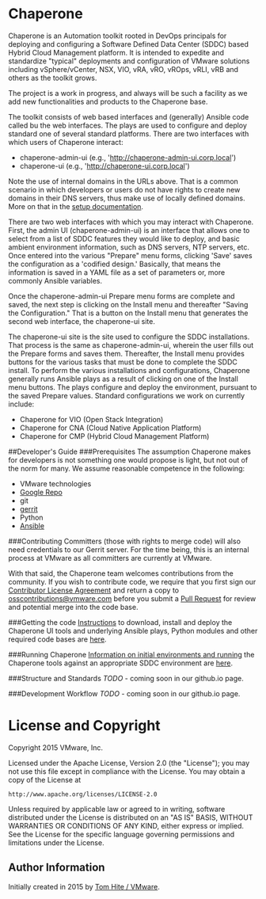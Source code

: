 Chaperone
=========
Chaperone is an Automation toolkit rooted in DevOps principals for deploying
and configuring a Software Defined Data Center (SDDC) based Hybrid Cloud
Management platform. It is intended to expedite and standardize  "typical"
deployments and configuration of VMware solutions including vSphere/vCenter,
NSX, VIO, vRA, vRO, vROps, vRLI, vRB and others as the toolkit grows.

The project is a work in progress, and always will be such a facility as we
add new functionalities and products to the Chaperone base.

The toolkit consists of web based interfaces and (generally) Ansible code called
bu the web interfaces. The plays are used to configure and deploy standard one of
several standard platforms. There are two interfaces with which users of Chaperone
interact:

- chaperone-admin-ui (e.g., 'http://chaperone-admin-ui.corp.local')
- chaperone-ui (e.g., 'http://chaperone-ui.corp.local')

Note the use of internal domains in the URLs above. That is a common scenario in
which developers or users do not have rights to create new domains in their DNS
servers, thus make use of locally defined domains. More on that in the
[setup documentation](docs/setup.md).

There are two web interfaces with which you may interact with Chaperone.
First, the admin UI (chaperone-admin-ui) is an interface that allows one to
select from a list of SDDC features they would like to deploy, and basic
ambient environment information, such as DNS servers, NTP servers, etc. Once
entered into the various "Prepare" menu forms, clicking 'Save' saves the
configuration as a 'codified design.' Basically, that means the information
is saved in a YAML file as a set of parameters or, more commonly Ansible
variables. 

Once the chaperone-admin-ui Prepare menu forms are complete and saved, the
next step is clicking on the Install menu and thereafter "Saving the Configuration."
That is a button on the Install menu that generates the second web interface,
the chaperone-ui site. 

The chaperone-ui site is the site used to configure the SDDC installations.
That process is the same as chaperone-admin-ui, wherein the user fills out the
Prepare forms and saves them. Thereafter, the Install menu provides buttons for
the various tasks that must be done to complete the SDDC install. To perform
the various installations and configurations, Chaperone generally runs Ansible
plays as a result of clicking on one of the Install menu buttons. The plays
configure and deploy the environment, pursuant to the saved Prepare values.
Standard configurations we work on currently include:

- Chaperone for VIO (Open Stack Integration)
- Chaperone for CNA (Cloud Native Application Platform)
- Chaperone for CMP (Hybrid Cloud Management Platform)

##Developer's Guide
###Prerequisites
The assumption Chaperone makes for developers is not something one would propose is
light, but not out of the norm for many. We assume reasonable competence in the
following:

-  VMware technologies
-  [Google Repo](https://code.google.com/p/git-repo/)
-  git
-  [gerrit](https://gerrit-review.googlesource.com/Documentation/install-quick.html)
-  Python
-  [Ansible](http://www.ansible.com)

###Contributing
Committers (those with rights to merge code) will also need credentials to our Gerrit
server. For the time being, this is an internal process at VMware as all committers
are currently at VMware.

With that said, the Chaperone team welcomes contributions from the community.
If you wish to contribute code, we require that you first sign our
[Contributor License Agreement](https://vmware.github.io/photon/assets/files/vmware_cla.pdf)
and return a copy to [osscontributions@vmware.com](mailto:osscontributions@vmware.com)
before you submit a [Pull Request](https://help.github.com/articles/creating-a-pull-request)
for review and potential merge into the code base.

###Getting the code
[Instructions](docs/setup.md) to download, install and deploy the Chaperone UI
tools and underlying Ansible plays, Python modules and other required code
bases are [here](docs/setup.md).

###Running Chaperone
[Information on initial environments and running](docs/run.md) the Chaperone tools against
an appropriate SDDC environment are [here](docs/run.md).

###Structure and Standards
*TODO* - coming soon in our github.io page.

###Development Workflow
*TODO* - coming soon in our github.io page.

# License and Copyright
 
Copyright 2015 VMware, Inc.

Licensed under the Apache License, Version 2.0 (the "License");
you may not use this file except in compliance with the License.
You may obtain a copy of the License at

    http://www.apache.org/licenses/LICENSE-2.0

Unless required by applicable law or agreed to in writing, software
distributed under the License is distributed on an "AS IS" BASIS,
WITHOUT WARRANTIES OR CONDITIONS OF ANY KIND, either express or implied.
See the License for the specific language governing permissions and
limitations under the License.

## Author Information

Initially created in 2015 by [Tom Hite / VMware](http://www.vmware.com/).
